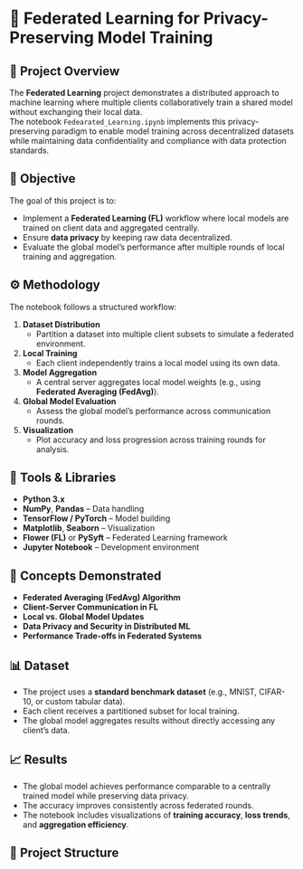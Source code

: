 
# 🤝 Federated Learning for Privacy-Preserving Model Training

## 📘 Project Overview
The **Federated Learning** project demonstrates a distributed approach to machine learning where multiple clients collaboratively train a shared model without exchanging their local data.  
The notebook `Fedearated_Learning.ipynb` implements this privacy-preserving paradigm to enable model training across decentralized datasets while maintaining data confidentiality and compliance with data protection standards.

## 🎯 Objective
The goal of this project is to:
- Implement a **Federated Learning (FL)** workflow where local models are trained on client data and aggregated centrally.
- Ensure **data privacy** by keeping raw data decentralized.
- Evaluate the global model’s performance after multiple rounds of local training and aggregation.

## ⚙️ Methodology
The notebook follows a structured workflow:
1. **Dataset Distribution**
   - Partition a dataset into multiple client subsets to simulate a federated environment.
2. **Local Training**
   - Each client independently trains a local model using its own data.
3. **Model Aggregation**
   - A central server aggregates local model weights (e.g., using **Federated Averaging (FedAvg)**).
4. **Global Model Evaluation**
   - Assess the global model’s performance across communication rounds.
5. **Visualization**
   - Plot accuracy and loss progression across training rounds for analysis.

## 🧩 Tools & Libraries
- **Python 3.x**
- **NumPy**, **Pandas** – Data handling
- **TensorFlow / PyTorch** – Model building
- **Matplotlib**, **Seaborn** – Visualization
- **Flower (FL)** or **PySyft** – Federated Learning framework
- **Jupyter Notebook** – Development environment

## 🧠 Concepts Demonstrated
- **Federated Averaging (FedAvg) Algorithm**
- **Client-Server Communication in FL**
- **Local vs. Global Model Updates**
- **Data Privacy and Security in Distributed ML**
- **Performance Trade-offs in Federated Systems**

## 📊 Dataset
- The project uses a **standard benchmark dataset** (e.g., MNIST, CIFAR-10, or custom tabular data).
- Each client receives a partitioned subset for local training.
- The global model aggregates results without directly accessing any client’s data.

## 📈 Results
- The global model achieves performance comparable to a centrally trained model while preserving data privacy.
- The accuracy improves consistently across federated rounds.
- The notebook includes visualizations of **training accuracy**, **loss trends**, and **aggregation efficiency**.

## 📁 Project Structure
